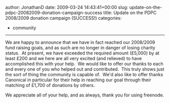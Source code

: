 author: JonathanD
date: 2009-03-24 14:43:41+00:00
slug: update-on-the-pdpc-20082009-donation-campaign-success
title: Update on the PDPC 2008/2009 donation campaign (SUCCESS!)
categories:
- community
---
We are happy to announce that we have in fact reached our 2008/2009 fund raising goals, and as such are no longer in danger of losing charity status.  At present, we have exceeded the required amount (£5,000) by at least £200 and we here are all very excited (and relieved) to have accomplished this with your help.  We would like to offer our thanks to each and every one of you who helped out and contributed.  This truly shows just the sort of thing the community is capable of.  We'd also like to offer thanks Canonical in particular for their help in reaching our goal through their matching of £1,700 of donations by others.

We appreciate all of your help, and as always, thank you for using freenode.
